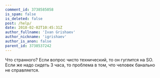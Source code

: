 ```yaml
---
comment_id: 3738585058
is_spam: false
is_deleted: false
post: /help/
date: 2018-02-02T10:45:31Z
author_fullname: 'Ivan Grishaev'
author_nickname: 'igrishaev'
author_is_anon: false
parent_id: 3738537242
---
```


<p>Что странного? Если вопрос чисто технический, то он гуглится на SO. Если же надо сидеть 3 часа, то проблема в том, что человек банально не справляется.</p>
